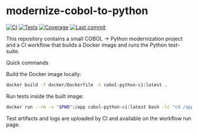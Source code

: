 # modernize-cobol-to-python

[![CI](https://github.com/corentinlevet/modernize-cobol-to-python/actions/workflows/ci.yml/badge.svg)](https://github.com/corentinlevet/modernize-cobol-to-python/actions/workflows/ci.yml)
[![Tests](https://github.com/corentinlevet/modernize-cobol-to-python/actions/workflows/ci.yml/badge.svg?event=push&label=tests)](https://github.com/corentinlevet/modernize-cobol-to-python/actions/workflows/ci.yml)
[![Coverage](https://coveralls.io/repos/github/corentinlevet/modernize-cobol-to-python/badge.svg?branch=main)](https://coveralls.io/github/corentinlevet/modernize-cobol-to-python?branch=main)
[![Last commit](https://img.shields.io/github/last-commit/corentinlevet/modernize-cobol-to-python)](https://github.com/corentinlevet/modernize-cobol-to-python/commits/main)

This repository contains a small COBOL -> Python modernization project and a CI workflow that builds a Docker image and runs the Python test-suite.

Quick commands

Build the Docker image locally:

```bash
docker build -f docker/Dockerfile -t cobol-python-ci:latest .
```

Run tests inside the built image:

```bash
docker run --rm -v "$PWD":/app cobol-python-ci:latest bash -lc "cd /app && pytest -q code/python/tests"
```

Test artifacts and logs are uploaded by CI and available on the workflow run page.
